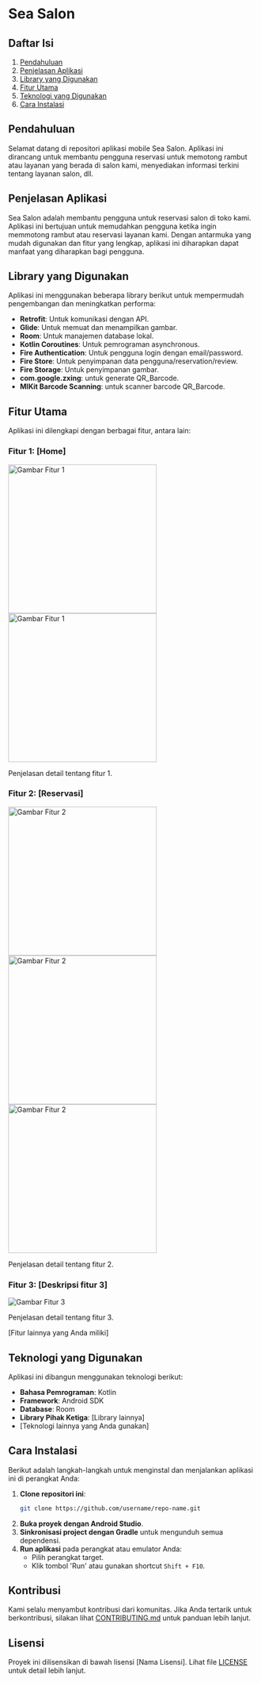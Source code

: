 # Sea Salon

## Daftar Isi

1. [Pendahuluan](#pendahuluan)
2. [Penjelasan Aplikasi](#penjelasan-aplikasi)
3. [Library yang Digunakan](#library-yang-digunakan)
4. [Fitur Utama](#fitur-utama)
5. [Teknologi yang Digunakan](#teknologi-yang-digunakan)
6. [Cara Instalasi](#cara-instalasi)

## Pendahuluan

Selamat datang di repositori aplikasi mobile Sea Salon. Aplikasi ini dirancang untuk membantu pengguna reservasi untuk memotong rambut atau layanan yang berada di salon kami, menyediakan informasi terkini tentang layanan salon, dll.

## Penjelasan Aplikasi

Sea Salon adalah membantu pengguna untuk reservasi salon di toko kami. Aplikasi ini bertujuan untuk memudahkan pengguna ketika ingin memmotong rambut atau reservasi layanan kami. Dengan antarmuka yang mudah digunakan dan fitur yang lengkap, aplikasi ini diharapkan dapat manfaat yang diharapkan bagi pengguna.

## Library yang Digunakan

Aplikasi ini menggunakan beberapa library berikut untuk mempermudah pengembangan dan meningkatkan performa:

- **Retrofit**: Untuk komunikasi dengan API.
- **Glide**: Untuk memuat dan menampilkan gambar.
- **Room**: Untuk manajemen database lokal.
- **Kotlin Coroutines**: Untuk pemrograman asynchronous.
- **Fire Authentication**: Untuk pengguna login dengan email/password.
- **Fire Store**: Untuk penyimpanan data pengguna/reservation/review.
- **Fire Storage**: Untuk penyimpanan gambar.
- **com.google.zxing**: untuk generate QR_Barcode.
- **MlKit Barcode Scanning**: untuk scanner barcode QR_Barcode.
  
## Fitur Utama

Aplikasi ini dilengkapi dengan berbagai fitur, antara lain:

### Fitur 1: [Home]

<img src="https://github.com/DewaTriWijaya/SEA_SALON/assets/73357308/25bb4e4a-d70c-4097-b01b-8bda26c18eb3" alt="Gambar Fitur 1" width="300">
<img src="https://github.com/DewaTriWijaya/SEA_SALON/assets/73357308/8cd38e44-db7e-4cf1-bc9a-695ab25a33c5" alt="Gambar Fitur 1" width="300">

Penjelasan detail tentang fitur 1.

### Fitur 2: [Reservasi]

<img src="https://github.com/DewaTriWijaya/SEA_SALON/assets/73357308/a3e3b408-9b30-4126-92cf-bf3cf958aa0d" alt="Gambar Fitur 2" width="300">
<img src="https://github.com/DewaTriWijaya/SEA_SALON/assets/73357308/2c13cb84-2eb5-4817-8fe8-75a9d8b439ae" alt="Gambar Fitur 2" width="300">
<img src="https://github.com/DewaTriWijaya/SEA_SALON/assets/73357308/45d4626e-9a3c-46f6-914d-6306474e6c37" alt="Gambar Fitur 2" width="300">

Penjelasan detail tentang fitur 2.

### Fitur 3: [Deskripsi fitur 3]

![Gambar Fitur 3](path/to/image3.png)

Penjelasan detail tentang fitur 3.

[Fitur lainnya yang Anda miliki]

## Teknologi yang Digunakan

Aplikasi ini dibangun menggunakan teknologi berikut:

- **Bahasa Pemrograman**: Kotlin
- **Framework**: Android SDK
- **Database**: Room
- **Library Pihak Ketiga**: [Library lainnya]
- [Teknologi lainnya yang Anda gunakan]

## Cara Instalasi

Berikut adalah langkah-langkah untuk menginstal dan menjalankan aplikasi ini di perangkat Anda:

1. **Clone repositori ini**:
    ```sh
    git clone https://github.com/username/repo-name.git
    ```
2. **Buka proyek dengan Android Studio**.
3. **Sinkronisasi project dengan Gradle** untuk mengunduh semua dependensi.
4. **Run aplikasi** pada perangkat atau emulator Anda:
    - Pilih perangkat target.
    - Klik tombol 'Run' atau gunakan shortcut `Shift + F10`.

## Kontribusi

Kami selalu menyambut kontribusi dari komunitas. Jika Anda tertarik untuk berkontribusi, silakan lihat [CONTRIBUTING.md](CONTRIBUTING.md) untuk panduan lebih lanjut.

## Lisensi

Proyek ini dilisensikan di bawah lisensi [Nama Lisensi]. Lihat file [LICENSE](LICENSE) untuk detail lebih lanjut.
